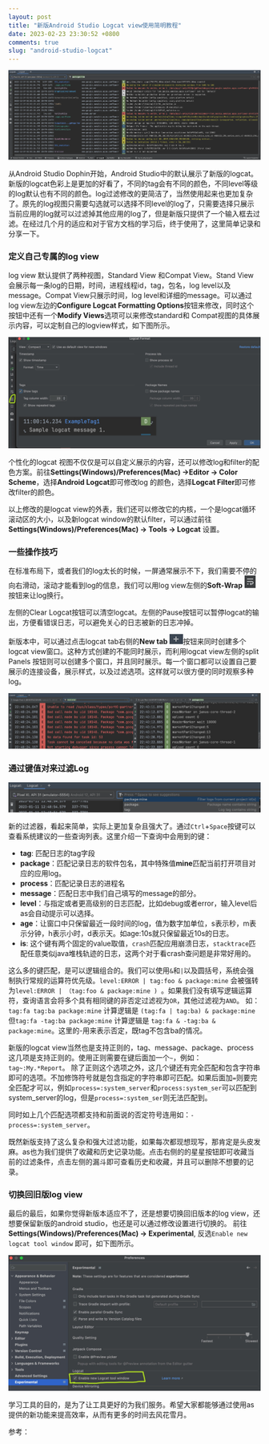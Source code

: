 ```yaml
---
layout: post
title: "新版Android Studio Logcat view使用简明教程"
date: 2023-02-23 23:30:52 +0800
comments: true
slug: "android-studio-logcat"
---
```


![logcat-window.png](/images/photo/logcat-window.png)

从Android Studio Dophin开始，Android Studio中的默认展示了新版的logcat。新版的logcat色彩上是更加的好看了，不同的tag会有不同的颜色，不同level等级的log默认也有不同的颜色。log过滤修改的更简洁了，当然使用起来也更加复杂了。原先的log视图只需要勾选就可以选择不同level的log了，只需要选择只展示当前应用的log就可以过滤掉其他应用的log了，但是新版只提供了一个输入框去过滤。在经过几个月的适应和对于官方文档的学习后，终于使用了，这里简单记录和分享一下。

<!--more-->



### 定义自己专属的log view
log view 默认提供了两种视图，Standard View 和Compat View。Stand View会展示每一条log的日期，时间，进程线程id，tag，包名，log level以及message。Compat View只展示时间，log level和详细的message。可以通过log view左边的**Configure Logcat Formatting Options**按钮来修改，同时这个按钮中还有一个**Modify Views**选项可以来修改standard和 Compat视图的具体展示内容，可以定制自己的logview样式，如下图所示。

![logcat-view-setting.jpg](/images/photo/logcat-view-setting.jpg)

个性化的logcat 视图不仅仅是可以自定义展示的内容，还可以修改log和filter的配色方案。前往**Settings(Windows)/Preferences(Mac) ->Editor -> Color Scheme**，选择**Android Logcat**即可修改log 的颜色，选择**Logcat Filter**即可修改filter的颜色。

以上修改的是logcat view的外表，我们还可以修改它的内核，一个是logcat循环滚动区的大小，以及新logcat window的默认filter，可以通过前往**Settings(Windows)/Preferences(Mac) -> Tools -> Logcat** 设置。

### 一些操作技巧
在标准布局下，或者我们的log太长的时候，一屏通常展示不下，我们需要不停的向右滑动，滚动才能看到log的信息，我们可以用log view左侧的**Soft-Wrap** ![logcat-soft-wrap.png](/images/photo/logcat-soft-wrap.png)按钮来让log换行。


左侧的Clear Logcat按钮可以清空logcat。左侧的Pause按钮可以暂停logcat的输出，方便看错误日志，可以避免关心的日志被新的日志冲掉。

新版本中，可以通过点击logcat tab右侧的**New tab** ![logcat-new-tab.png](/images/photo/logcat-new-tab.png)按钮来同时创建多个logcat view窗口。这种方式创建的不能同时展示，而利用logcat view左侧的split Panels 按钮则可以创建多个窗口，并且同时展示。每一个窗口都可以设置自己要展示的连接设备，展示样式，以及过滤选项。这样就可以很方便的同时观察多种log。

![logcat-multi-window.jpg](/images/photo/logcat-multi-window.jpg)



### 通过键值对来过滤Log

![logcat-query-suggestions.png](/images/photo/logcat-query-suggestions.png)

新的过滤器，看起来简单，实际上更加复杂且强大了。通过`Ctrl`+`Space`按键可以查看系统建议的一些查询列表。这里介绍一下查询中会用到的键：
+ **tag**: 匹配日志的tag字段
+ **package**：匹配记录日志的软件包名，其中特殊值**mine**匹配当前打开项目对应的应用log。
+ **process**：匹配记录日志的进程名
+ **message**：匹配日志中我们自己填写的message的部分。
+ **level**：与指定或者更高级别的日志匹配，比如debug或者error，输入level后as会自动提示可以选择。
+ **age**：让窗口中只保留最近一段时间的log，值为数字加单位，s表示秒，m表示分钟，h表示小时，d表示天。如age:10s就只保留最近10s的日志。
+ **is**: 这个键有两个固定的value取值，`crash`匹配应用崩溃日志，`stacktrace`匹配任意类似java堆栈轨迹的日志，这两个对于看crash查问题是非常好用的。

这么多的键匹配，是可以逻辑组合的。我们可以使用`&`和`|`以及圆括号，系统会强制执行常规的运算符优先级。`level:ERROR | tag:foo & package:mine` 会被强转为`level:ERROR | （tag:foo & package:mine ) `。如果我们没有填写逻辑运算符，查询语言会将多个具有相同键的非否定过滤视为`OR`，其他过滤视为`AND`。
如：
`tag:fa tag:ba package:mine` 计算逻辑是 `(tag:fa | tag:ba) & package:mine`
但`tag:fa -tag:ba package:mine` 计算逻辑是 `tag:fa & -tag:ba & package:mine`。这里的-用来表示否定，既tag不包含ba的情况。

新版的logcat view当然也是支持正则的，tag、message、package、process这几项是支持正则的。使用正则需要在键后面加一个`~`，例如： `tag~:My.*Report`。
除了正则这个选项之外，这几个键还有完全匹配和包含字符串即可的选项。不加修饰符号就是包含指定的字符串即可匹配。如果后面加`=`则要完全匹配才可以，例如`process=:system_server`和`process:system_ser`可以匹配到system_server的log，但是`process=:system_ser`则无法匹配到。

同时如上几个匹配选项都支持和前面说的否定符号连用如：`-process=:system_server`。

既然新版支持了这么复杂和强大过滤功能，如果每次都现想现写，那肯定是头皮发麻。as也为我们提供了收藏和历史记录功能。点击右侧的的星星按钮即可收藏当前的过滤条件，点击左侧的漏斗即可查看历史和收藏，并且可以删除不想要的记录。

### 切换回旧版log view
最后的最后，如果你觉得新版本适应不了，还是想要切换回旧版本的log view，还想要保留新版的android studio，也还是可以通过修改设置进行切换的。
前往**Settings(Windows)/Preferences(Mac) -> Experimental**, 反选`Enable new logcat
 tool window` 即可，如下图所示。
 
![disable_new_logview.jpg](/images/photo/disable_new_logview.jpg)

学习工具的目的，是为了让工具更好的为我们服务。希望大家都能够通过使用as提供的新功能来提高效率，从而有更多的时间去风花雪月。

参考：[](https://developer.android.com/studio/debug/logcat)